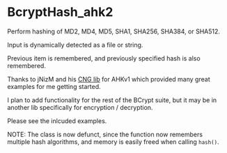 # BcryptHash_ahk2

Perform hashing of MD2, MD4, MD5, SHA1, SHA256, SHA384, or SHA512.

Input is dynamically detected as a file or string.

Previous item is remembered, and previously specified hash is also remembered.

Thanks to jNizM and his [CNG lib](https://www.autohotkey.com/boards/viewtopic.php?f=6&t=23413) for AHKv1 which provided many great examples for me getting started.

I plan to add functionality for the rest of the BCrypt suite, but it may be in another lib specifically for encryption / decryption.

Please see the inlcuded examples.

NOTE: The class is now defunct, since the function now remembers multiple hash algorithms, and memory is easily freed when calling `hash()`.